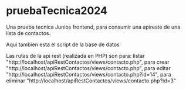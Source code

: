 # pruebaTecnica2024
Una prueba tecnica Junios frontend, para consumir una apireste de una lista de contactos.

Aqui tambien esta el script de la base de datos

 Las rutas de la api rest (realizada en PHP) son para:
 listar "http://localhost/apiRestContactos/views/contacto.php", 
 para crear "http://localhost/apiRestContactos/views/contacto.php", 
 para editar "http://localhost/apiRestContactos/views/contacto.php?id=14", 
 para eliminar "http://localhost/apiRestContactos/views/contacto.php?id=3"
